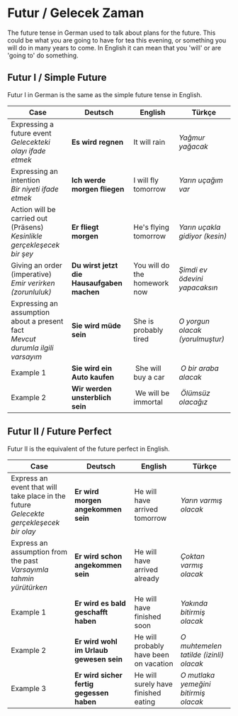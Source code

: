 # Futur / Gelecek Zaman

The future tense in German used to talk about plans for the future. This could be what you are going to have for tea this evening, or something you will do in many years to come. In English it can mean that you 'will' or are 'going to' do something.

## Futur I / Simple Future

Futur I in German is the same as the simple future tense in English.

Case | Deutsch | English | Türkçe
--- | --- | --- | ---
Expressing a future event<br>_Gelecekteki olayı ifade etmek_ | **Es wird regnen** | It will rain | _Yağmur yağacak_
Expressing an intention<br>_Bir niyeti ifade etmek_ | **Ich werde morgen fliegen** | I will fly tomorrow | _Yarın uçağım var_
Action will be carried out (Präsens)<br>_Kesinlikle gerçekleşecek bir şey_ | **Er fliegt morgen** | He's flying tomorrow | _Yarın uçakla gidiyor (kesin)_
Giving an order (imperative)<br>_Emir verirken (zorunluluk)_ | **Du wirst jetzt die Hausaufgaben machen** | You will do the homework now | _Şimdi ev ödevini yapacaksın_
Expressing an assumption about a present fact<br>_Mevcut durumla ilgili varsayım_ | **Sie wird müde sein** | She is probably tired | _O yorgun olacak (yorulmuştur)_
Example 1 | **Sie wird ein Auto kaufen** | She will buy a car | _O bir araba alacak_
Example 2 | **Wir werden unsterblich sein** | We will be immortal | _Ölümsüz olacağız_

## Futur II / Future Perfect

Futur II is the equivalent of the future perfect in English.

Case | Deutsch | English | Türkçe
--- | --- | --- | ---
Express an event that will take place in the future<br>_Gelecekte gerçekleşecek bir olay_ | **Er wird morgen angekommen sein** | He will have arrived tomorrow | _Yarın varmış olacak_
Express an assumption from the past<br>_Varsayımla tahmin yürütürken_ | **Er wird schon angekommen sein** | He will have arrived already | _Çoktan varmış olacak_
Example 1 | **Er wird es bald geschafft haben** | He will have finished soon | _Yakında bitirmiş olacak_
Example 2 | **Er wird wohl im Urlaub gewesen sein** | He will probably have been on vacation | _O muhtemelen tatilde (izinli) olacak_
Example 3 | **Er wird sicher fertig gegessen haben** | He will surely have finished eating | _O mutlaka yemeğini bitirmiş olacak_

